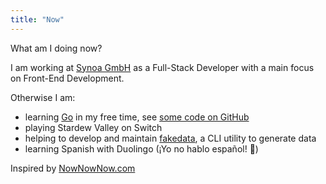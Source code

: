 ```yaml
---
title: "Now"
---
```


What am I doing now?

I am working at [Synoa GmbH](https://synoa.de) as a Full-Stack Developer with a main focus on Front-End Development.

Otherwise I am:

- learning [Go](https://golang.org/) in my free time, see [some code on GitHub](https://github.com/kevingimbel?utf8=%E2%9C%93&tab=repositories&q=&type=&language=go)
- playing Stardew Valley on Switch
- helping to develop and maintain [fakedata](https://github.com/lucapette/fakedata), a CLI utility to generate data
- learning Spanish with Duolingo (¡Yo no hablo español! 😬)

Inspired by [NowNowNow.com](http://nownownow.com/)
